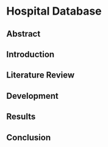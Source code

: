 # Hospital Database

## Abstract

<!-- imagine de ansamblu a proiectului, cuprins -->

## Introduction

<!-- ce este acest proiect, ce demonstrează și de ce -->

## Literature Review

<!-- teorie despre baze de date, ce s-a studiat până acum -->

## Development

<!-- procesul de dezvoltare al proiectului, ce am făcut, ce a mers și ce nu a mers -->

## Results

<!-- ce a ieșit din toată asta -->

## Conclusion

<!-- ce am învățat -->
